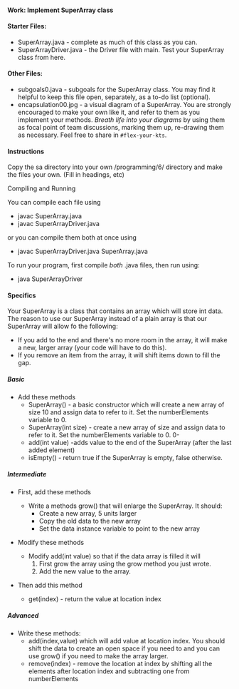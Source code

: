 
#### Work: Implement SuperArray class

#### Starter Files:

- SuperArray.java  - complete as much of this class as you can.
- SuperArrayDriver.java - the Driver file with main. Test your
  SuperArray class from here.

#### Other Files:
- subgoals0.java - subgoals for the SuperArray class. You may find it helpful to keep this file open, separately, as a to-do list (optional).
- encapsulation00.jpg - a visual diagram of a SuperArray. You are strongly encouraged to make your own like it, and refer to them as you implement your methods. _Breath life into your diagrams_ by using them as focal point of team discussions, marking them up, re-drawing them as necessary. Feel free to share in `#flex-your-kts`.

#### Instructions 

Copy the sa directory into your own /programming/6/ directory and make the files your own. (Fill in headings, etc)

Compiling and Running

You can compile each file using

- javac SuperArray.java
- javac SuperArrayDriver.java

or you can compile them both at once using

- javac SuperArrayDriver.java SuperArray.java

To run your program, first compile *both* .java files, then run using:
- java SuperArrayDriver 

#### Specifics

Your SuperArray is a class that contains an array which will store int data. The reason to use our SuperArray instead of a plain array is that our SuperArray will allow fo the following:
- If you add to the end and there's no more room in the array, it will
  make a new, larger array (your code will have to do this).
- If you remove an item from the array, it will shift items down to
  fill the gap.
  
##### Basic 
- Add these methods 
  - SuperArray() - a basic constructor which will create a new array
    of size 10 and assign data to refer to it. Set the numberElements
    variable to 0.
  - SuperArray(int size) - create a new array of size and assign data
    to refer to it. Set the numberElements variable to 0.  0-
  - add(int value) -adds value to the end of the SuperArray (after the
    last added element)
  - isEmpty() - return true if the SuperArray is empty, false otherwise.
  
##### Intermediate
- First, add these methods
  - Write a methods grow() that will enlarge the SuperArray. It should:
	- Create a new array, 5 units larger
	- Copy the old data to the new array
	- Set the data instance variable to point to the new array
	
- Modify these methods
  - Modify add(int value) so that if the data array is filled it will
	1. First grow the array using the grow method you just wrote.
	2. Add the new value to the array.

- Then add this method
  - get(index) - return the value at location index
  
##### Advanced
  - Write these methods: 
    - add(index,value) which will add value at location index. You
	  should shift the data to create an open space if you need to and
	  you can use grow() if you need to make the array larger.
    - remove(index) - remove the location at index by shifting all the
      elements after location index and subtracting one from numberElements
  
  
  



